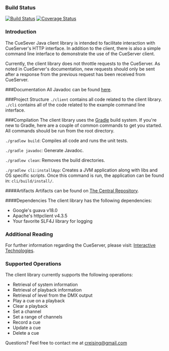### Build Status
[![Build Status](https://travis-ci.org/creising/CueServer-Client.png)](https://travis-ci.org/creising/CueServer-Client)
[![Coverage Status](https://coveralls.io/repos/creising/CueServer-Client/badge.png?branch=master)](https://coveralls.io/r/creising/CueServer-Client?branch=master)

### Introduction
The CueSever Java client library is intended to facilitate interaction with
CueServer's HTTP interface. In addition to the client, there is also a simple
command line interface to demonstrate the use of the CueServer client.

Currently, the client library does not throttle requests to the CueServer. As
noted in CueServer's documentation, new requests should only be sent after a
response from the previous request has been received from CueServer.

###Documentation
All Javadoc can be found [here](http://creising.github.io/cueserverdoc/).

###Project Structure
`./client` contains all code related to the client library.
`./cli` contains all of the code related to the example command line interface.

###Compilation
The client library uses the [Gradle](http://www.gradle.org) build system. If
you're new to Gradle, here are a couple of common commands to get you started.
All commands should be run from the root directory.

`./gradlew build`: Compiles all code and runs the unit tests.

`./gradle javadoc`: Generate Javadoc.

`./gradlew clean`: Removes the build directories.

`./gradlew cli:installApp`: Creates a JVM application along with libs and OS
specific scripts. Once this command is run, the application can be found in:
`cli/build/install/`.

####Artifacts
Artifacts can be found on [The Central Repository](http://search.maven.org/#search%7Cgav%7C1%7Cg%3A%22org.urbanbyte.cueserver%22%20AND%20a%3A%22cueserver-client%22).

####Dependencies
The client library has the following dependencies:

* Google's guava v18.0
* Apache's httpclient v4.3.5
* Your favorite SLF4J library for logging

### Additional Reading
For further information regarding the CueServer, please visit:
[Interactive Technologies](http://interactive-online.com).

### Supported Operations
The client library currently supports the following operations:

- Retrieval of system information
- Retrieval of playback information
- Retrieval of level from the DMX output
- Play a cue on a playback
- Clear a playback
- Set a channel
- Set a range of channels
- Record a cue
- Update a cue
- Delete a cue

Questions? Feel free to contact me at creising@gmail.com

